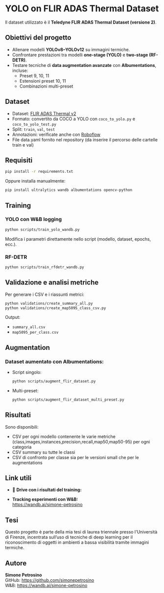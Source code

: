 
# YOLO on FLIR ADAS Thermal Dataset

Il dataset utilizzato è il **Teledyne FLIR ADAS Thermal Dataset (versione 2)**.

##  Obiettivi del progetto

- Allenare modelli **YOLOv8–YOLOv12** su immagini termiche.  
- Confrontare prestazioni tra modelli **one-stage (YOLO)** e **two-stage (RF-DETR)**.  
- Testare tecniche di **data augmentation avanzate** con **Albumentations**, incluse:
  - Preset 9, 10, 11  
  - Estensioni preset 10, 11
  - Combinazioni multi-preset 

##  Dataset

- Dataset: [FLIR ADAS Thermal v2](https://www.kaggle.com/datasets/samdazel/teledyne-flir-adas-thermal-dataset-v2)  
- Formato: convertito da COCO a YOLO con `coco_to_yolo.py` e `coco_to_yolo_test.py`   
- Split: `train`, `val`, `test`  
- Annotazioni: verificate anche con [Roboflow](https://roboflow.com)
- File data.yaml fornito nel repository (da inserire il percorso delle cartelle train e val)

##  Requisiti

```bash
pip install -r requirements.txt
```

Oppure installa manualmente:

```bash
pip install ultralytics wandb albumentations opencv-python
```

##  Training

### YOLO con W&B logging

```bash
python scripts/train_yolo_wandb.py
```

Modifica i parametri direttamente nello script (modello, dataset, epochs, ecc.).

### RF-DETR

```bash
python scripts/train_rfdetr_wandb.py
```


##  Validazione e analisi metriche

Per generare i CSV e i riassunti metrici:

```bash
python validations/create_summary_all.py
python validations/create_map5095_class_csv.py
```

Output:
- `summary_all.csv`  
- `map5095_per_class.csv`

##  Augmentation

### Dataset aumentato con Albumentations:

- Script singolo:
  ```bash
  python scripts/augment_flir_dataset.py
  ```

- Multi-preset:
  ```bash
  python scripts/augment_flir_dataset_multi_preset.py
  ```


##  Risultati

Sono disponibili:
- CSV per ogni modello contenente le varie metriche (class,images,instances,precision,recall,map50,map50-95) per ogni categoria
- CSV summary su tutte le classi
- CSV di confronto per classe sia per le versioni small che per le augmentations

## Link utili

- 📂 **Drive con i risultati del training:**  
  

- **Tracking esperimenti con W&B:**  
  https://wandb.ai/simone-petrosino

## Tesi

Questo progetto è parte della mia tesi di laurea triennale presso l'Università di Firenze, incentrata sull’uso di tecniche di deep learning per il riconoscimento di oggetti in ambienti a bassa visibilità tramite immagini termiche.

##  Autore

**Simone Petrosino**  
GitHub: https://github.com/simonepetrosino  
W&B: https://wandb.ai/simone-petrosino
